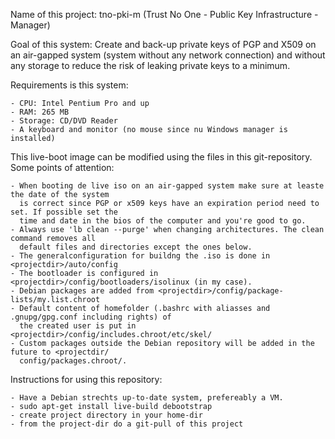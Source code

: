 Name of this project: tno-pki-m (Trust No One - Public Key Infrastructure - Manager)

Goal of this system: Create and back-up private keys of PGP and X509 on an air-gapped system (system 
without any network connection) and without any storage to reduce the risk of leaking private keys
to a minimum.

Requirements is this system:

	- CPU: Intel Pentium Pro and up
	- RAM: 265 MB
	- Storage: CD/DVD Reader
	- A keyboard and monitor (no mouse since nu Windows manager is installed)

This live-boot image can be modified using the files in this git-repository. Some points of attention:

	- When booting de live iso on an air-gapped system make sure at leaste the date of the system
	  is correct since PGP or x509 keys have an expiration period need to set. If possible set the
	  time and date in the bios of the computer and you're good to go.
	- Always use 'lb clean --purge' when changing architectures. The clean command removes all 
	  default files and directories except the ones below.
	- The generalconfiguration for buildng the .iso is done in <projectdir>/auto/config
	- The bootloader is configured in <projectdir>/config/bootloaders/isolinux (in my case).
	- Debian packages are added from <projectdir>/config/package-lists/my.list.chroot
	- Default content of homefolder (.bashrc with aliasses and .gnupg/gpg.conf including rights) of 
	  the created user is put in <projectdir>/config/includes.chroot/etc/skel/
	- Custom packages outside the Debian repository will be added in the future to <projectdir/
	  config/packages.chroot/.

Instructions for using this repository:

	- Have a Debian strechts up-to-date system, prefereably a VM.
	- sudo apt-get install live-build debootstrap
	- create project directory in your home-dir
	- from the project-dir do a git-pull of this project

